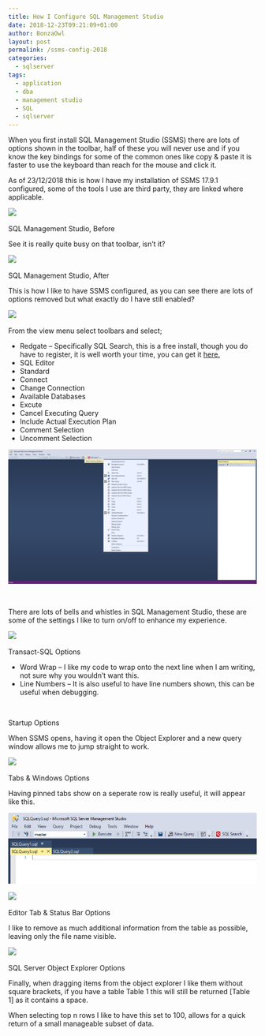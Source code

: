```yaml
---
title: How I Configure SQL Management Studio
date: 2018-12-23T09:21:09+01:00
author: BonzaOwl
layout: post
permalink: /ssms-config-2018
categories:
  - sqlserver
tags:
  - application
  - dba
  - management studio
  - SQL
  - sqlserver
---
```

When you first install SQL Management Studio (SSMS) there are lots of options shown in the toolbar, half of these you will never use and if you know the key bindings for some of the common ones like copy & paste it is faster to use the keyboard than reach for the mouse and click it.

As of 23/12/2018 this is how I have my installation of SSMS 17.9.1 configured, some of the tools I use are third party, they are linked where applicable. 

<!--more-->


  ![]("/assets/img/main_before.png")
  
  <p id="caption-attachment-111" class="wp-caption-text">
    SQL Management Studio, Before
  </p>
</div>

See it is really quite busy on that toolbar, isn&#8217;t it?


 ![]("/assets/img/main_after-1.png")
  
  <p id="caption-attachment-149" class="wp-caption-text">
    SQL Management Studio, After
  </p>
</div>

This is how I like to have SSMS configured, as you can see there are lots of options removed but what exactly do I have still enabled?

 ![]("/assets/img/main_toolbars_show.png")

From the view menu select toolbars and select;

  * Redgate &#8211; Specifically SQL Search, this is a free install, though you do have to register, it is well worth your time, you can get it [here.](https://www.red-gate.com/products/sql-development/sql-search/)
  * SQL Editor
  * Standard
  * Connect
  * Change Connection
  * Available Databases
  * Excute
  * Cancel Executing Query
  * Include Actual Execution Plan
  * Comment Selection
  * Uncomment Selection

![](/assets/img/main_standard_buttons_show.png)

&nbsp;

There are lots of bells and whistles in SQL Management Studio, these are some of the settings I like to turn on/off to enhance my experience.

 ![]("/assets/img/options-text-tsql.png")
  
  <p id="caption-attachment-124" class="wp-caption-text">
    Transact-SQL Options
  </p>
</div>

  * Word Wrap &#8211; I like my code to wrap onto the next line when I am writing, not sure why you wouldn&#8217;t want this.
  * Line Numbers &#8211; It is also useful to have line numbers shown, this can be useful when debugging.

<div id="attachment_126" style="width: 754px" class="wp-caption alignnone">
  <a href="/assets/img/options-startup.png"><img aria-describedby="caption-attachment-126" class="wp-image-126 size-full img-fluid " src="/assets/img/options-startup.png" alt="" srcset="/assets/img/options-startup.png 744w, /assets/img/options-startup-300x175.png 300w" sizes="(max-width: 744px) 100vw, 744px" /></a>
  
  <p id="caption-attachment-126" class="wp-caption-text">
    Startup Options
  </p>
</div>

When SSMS opens, having it open the Object Explorer and a new query window allows me to jump straight to work.

 ![]("/assets/img/options-tabs-windows.png")
  
  <p id="caption-attachment-127" class="wp-caption-text">
    Tabs & Windows Options
  </p>
</div>

Having pinned tabs show on a seperate row is really useful, it will appear like this.

![](/assets/img/pinned_tabs.png)

![](/assets/img/options-editor-tab-status-bar.png")
  
  <p id="caption-attachment-128" class="wp-caption-text">
    Editor Tab & Status Bar Options
  </p>
</div>

I like to remove as much additional information from the table as possible, leaving only the file name visible.

![]("/assets/img/options-sql-server-object-explorer.png")
  
  <p id="caption-attachment-130" class="wp-caption-text">
    SQL Server Object Explorer Options
  </p>
</div>

Finally, when dragging items from the object explorer I like them without square brackets, if you have a table Table 1 this will still be returned [Table 1] as it contains a space.

When selecting top n rows I like to have this set to 100, allows for a quick return of a small manageable subset of data.